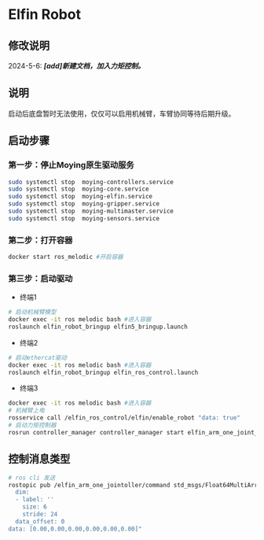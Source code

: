 Elfin Robot
======
## 修改说明
2024-5-6: ***[add]新建文档，加入力矩控制。***
## 说明
启动后底盘暂时无法使用，仅仅可以启用机械臂，车臂协同等待后期升级。

## 启动步骤
### 第一步：停止Moying原生驱动服务

``` sh
sudo systemctl stop  moying-controllers.service
sudo systemctl stop  moying-core.service
sudo systemctl stop  moying-elfin.service
sudo systemctl stop  moying-gripper.service
sudo systemctl stop  moying-multimaster.service
sudo systemctl stop  moying-sensors.service
```
### 第二步：打开容器
``` sh
docker start ros_melodic #开启容器
```
### 第三步：启动驱动

* 终端1
```sh
# 启动机械臂模型
docker exec -it ros melodic bash #进入容器
roslaunch elfin_robot_bringup elfin5_bringup.launch
```
* 终端2
```sh
# 启动ethercat驱动
docker exec -it ros melodic bash #进入容器
roslaunch elfin_robot_bringup elfin_ros_control.launch
```
* 终端3
``` sh 
docker exec -it ros melodic bash #进入容器
# 机械臂上电
rosservice call /elfin_ros_control/elfin/enable_robot "data: true" 
# 启动力矩控制器
rosrun controller_manager controller_manager start elfin_arm_one_joint_controller
```
## 控制消息类型

```  sh
# ros cli 发送
rostopic pub /elfin_arm_one_jointoller/command std_msgs/Float64MultiArray "layout:
  dim:
  - label: ''
    size: 6
    stride: 24
  data_offset: 0
data: [0.00,0.00,0.00,0.00,0.00,0.00]" 

```